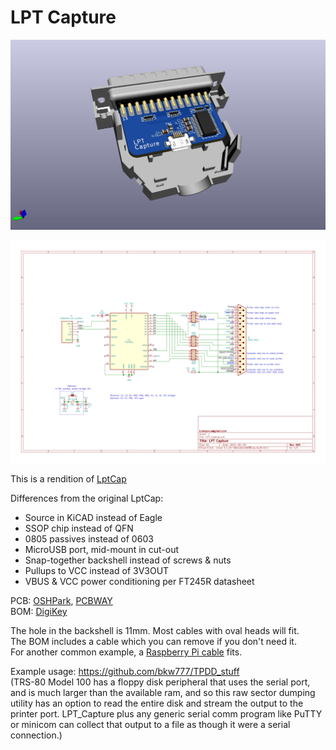 # LPT Capture

![](LPT_Capture.jpg)

![](LPT_Capture.svg)

This is a rendition of [LptCap](https://www-user.tu-chemnitz.de/~heha/basteln/PC/LptCap/index.en.htm)

Differences from the original LptCap:  
* Source in KiCAD instead of Eagle
* SSOP chip instead of QFN
* 0805 passives instead of 0603
* MicroUSB port, mid-mount in cut-out
* Snap-together backshell instead of screws & nuts
* Pullups to VCC instead of 3V3OUT
* VBUS & VCC power conditioning per FT245R datasheet

PCB: [OSHPark](https://oshpark.com/shared_projects/DqbtiuyI), [PCBWAY](https://www.pcbway.com/project/shareproject/LPT_Capture.html)  
BOM: [DigiKey](https://www.digikey.com/short/wqdmr8p4)

The hole in the backshell is 11mm. Most cables with oval heads will fit.  
The BOM includes a cable which you can remove if you don't need it.  
For another common example, a [Raspberry Pi cable](https://thepihut.com/collections/raspberry-pi-cables/products/raspberry-pi-micro-usb-cable) fits.

Example usage: https://github.com/bkw777/TPDD_stuff  
(TRS-80 Model 100 has a floppy disk peripheral that uses the serial port, and is much larger than the available ram, and so this raw sector dumping utility has an option to read the entire disk and stream the output to the printer port. LPT_Capture plus any generic serial comm program like PuTTY or minicom can collect that output to a file as though it were a serial connection.)

